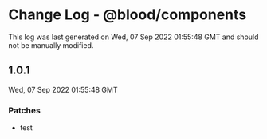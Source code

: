 # Change Log - @blood/components

This log was last generated on Wed, 07 Sep 2022 01:55:48 GMT and should not be manually modified.

## 1.0.1
Wed, 07 Sep 2022 01:55:48 GMT

### Patches

- test

